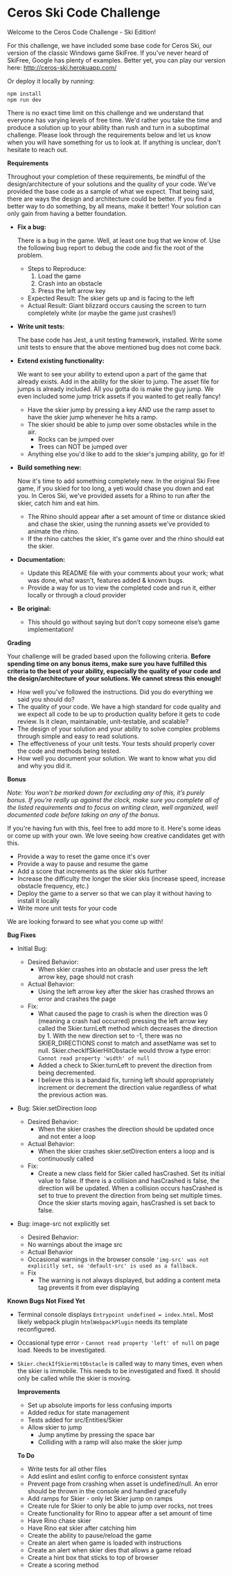# Ceros Ski Code Challenge

Welcome to the Ceros Code Challenge - Ski Edition!

For this challenge, we have included some base code for Ceros Ski, our version of the classic Windows game SkiFree. If
you've never heard of SkiFree, Google has plenty of examples. Better yet, you can play our version here:
http://ceros-ski.herokuapp.com/  

Or deploy it locally by running:
```
npm install
npm run dev
```

There is no exact time limit on this challenge and we understand that everyone has varying levels of free time. We'd
rather you take the time and produce a solution up to your ability than rush and turn in a suboptimal challenge. Please
look through the requirements below and let us know when you will have something for us to look at. If anything is
unclear, don't hesitate to reach out.

**Requirements**

Throughout your completion of these requirements, be mindful of the design/architecture of your solutions and the
quality of your code. We've provided the base code as a sample of what we expect. That being said, there are ways the
design and architecture could be better. If you find a better way to do something, by all means, make it better! Your
solution can only gain from having a better foundation.

* **Fix a bug:**

  There is a bug in the game. Well, at least one bug that we know of. Use the following bug report to debug the code
  and fix the root of the problem.
  * Steps to Reproduce:
    1. Load the game
    1. Crash into an obstacle
    1. Press the left arrow key
  * Expected Result: The skier gets up and is facing to the left
  * Actual Result: Giant blizzard occurs causing the screen to turn completely white (or maybe the game just crashes!)

* **Write unit tests:**

  The base code has Jest, a unit testing framework, installed. Write some unit tests to ensure that the above mentioned
  bug does not come back.

* **Extend existing functionality:**

  We want to see your ability to extend upon a part of the game that already exists. Add in the ability for the skier to
  jump. The asset file for jumps is already included. All you gotta do is make the guy jump. We even included some jump
  trick assets if you wanted to get really fancy!
  * Have the skier jump by pressing a key AND use the ramp asset to have the skier jump whenever he hits a ramp.
  * The skier should be able to jump over some obstacles while in the air.
    * Rocks can be jumped over
    * Trees can NOT be jumped over
  * Anything else you'd like to add to the skier's jumping ability, go for it!

* **Build something new:**

  Now it's time to add something completely new. In the original Ski Free game, if you skied for too long,
  a yeti would chase you down and eat you. In Ceros Ski, we've provided assets for a Rhino to run after the skier,
  catch him and eat him.
  * The Rhino should appear after a set amount of time or distance skied and chase the skier, using the running assets
    we've provided to animate the rhino.
  * If the rhino catches the skier, it's game over and the rhino should eat the skier.

* **Documentation:**

  * Update this README file with your comments about your work; what was done, what wasn't, features added & known bugs.
  * Provide a way for us to view the completed code and run it, either locally or through a cloud provider

* **Be original:**  
  * This should go without saying but don’t copy someone else’s game implementation!

**Grading**

Your challenge will be graded based upon the following criteria. **Before spending time on any bonus items, make sure
you have fulfilled this criteria to the best of your ability, especially the quality of your code and the
design/architecture of your solutions. We cannot stress this enough!**

* How well you've followed the instructions. Did you do everything we said you should do?
* The quality of your code. We have a high standard for code quality and we expect all code to be up to production
  quality before it gets to code review. Is it clean, maintainable, unit-testable, and scalable?
* The design of your solution and your ability to solve complex problems through simple and easy to read solutions.
* The effectiveness of your unit tests. Your tests should properly cover the code and methods being tested.
* How well you document your solution. We want to know what you did and why you did it.

**Bonus**

*Note: You won’t be marked down for excluding any of this, it’s purely bonus.  If you’re really up against the clock,
make sure you complete all of the listed requirements and to focus on writing clean, well organized, well documented
code before taking on any of the bonus.*

If you're having fun with this, feel free to add more to it. Here's some ideas or come up with your own. We love seeing
how creative candidates get with this.

* Provide a way to reset the game once it's over
* Provide a way to pause and resume the game
* Add a score that increments as the skier skis further
* Increase the difficulty the longer the skier skis (increase speed, increase obstacle frequency, etc.)
* Deploy the game to a server so that we can play it without having to install it locally
* Write more unit tests for your code

We are looking forward to see what you come up with!

**Bug Fixes**
* Initial Bug:
  * Desired Behavior:
    * When skier crashes into an obstacle and user press the left arrow key, page should not crash
  * Actual Behavior:
    * Using the left arrow key after the skier has crashed throws an error and crashes the page
  * Fix:
    * What caused the page to crash is when the direction was 0 (meaning a crash had occurred) pressing the left arrow key called the Skier.turnLeft method which decreases the direction by 1. With the new direction set to -1, there was no SKIER_DIRECTIONS const to match and assetName was set to null. Skier.checkIfSkierHitObstacle would throw a type error: `Cannot read property 'width' of null`
    * Added a check to Skier.turnLeft to prevent the direction from being decremented.
    * I believe this is a bandaid fix, turning left should appropriately increment or decrement the direction value regardless of what the previous action was.

* Bug: Skier.setDirection loop
  * Desired Behavior:
    * When the skier crashes the direction should be updated once and not enter a loop
  * Actual Behavior:
    * When the skier crashes skier.setDirection enters a loop and is continuously called
  * Fix:
    * Create a new class field for Skier called hasCrashed. Set its initial value to false. If there is a collision and hasCrashed is false, the direction will be updated. When a collision occurs hasCrashed is set to true to prevent the direction from being set multiple times. Once the skier starts moving again, hasCrashed is set back to false.

* Bug: image-src not explicitly set
  * Desired Behavior:
   * No warnings about the image src
  * Actual Behavior
   * Occasional warnings in the browser console `'img-src' was not explicitly set, so 'default-src' is used as a fallback.`
  * Fix
    * The warning is not always displayed, but adding a content meta tag prevents it from ever displaying

**Known Bugs Not Fixed Yet**
* Terminal console displays `Entrypoint undefined = index.html`. Most likely webpack plugin `htmlWebpackPlugin` needs its template reconfigured.
* Occasional type error - `Cannot read property 'left' of null` on page load. Needs to be investigated.
* `Skier.checkIfSkierHitObstacle` is called way to many times, even when the skier is immobile. This needs to be investigated and fixed. It should only be called while the skier is moving.

  **Improvements**
  * Set up absolute imports for less confusing imports
  * Added redux for state management
  * Tests added for src/Entities/Skier
  * Allow skier to jump
    * Jump anytime by pressing the space bar
    * Colliding with a ramp will also make the skier jump


  **To Do**
  * Write tests for all other files
  * Add eslint and eslint config to enforce consistent syntax
  * Prevent page from crashing when asset is undefined/null. An error should be thrown in the console and handled gracefully
  * Add ramps for Skier - only let Skier jump on ramps
  * Create rule for Skier to only be able to jump over rocks, not trees
  * Create functionality for Rino to appear after a set amount of time
  * Have Rino chase skier
  * Have Rino eat skier after catching him
  * Create the ability to pause/reload the game
  * Create an alert when game is loaded with instructions
  * Create an alert when skier dies that allows a game reload
  * Create a hint box that sticks to top of browser
  * Create a scoring method
